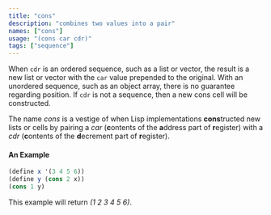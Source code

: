 ```yaml
---
title: "cons"
description: "combines two values into a pair"
names: ["cons"]
usage: "(cons car cdr)"
tags: ["sequence"]
---
```


When `cdr` is an ordered sequence, such as a list or vector, the result is a new list or vector with the `car` value prepended to the original. With an unordered sequence, such as an object array, there is no guarantee regarding position. If `cdr` is not a sequence, then a new cons cell will be constructed.

The name _cons_ is a vestige of when Lisp implementations **cons**tructed new lists or cells by pairing a _car_ (**c**ontents of the **a**ddress part of **r**egister) with a _cdr_ (**c**ontents of the **d**ecrement part of **r**egister).

#### An Example

```scheme
(define x '(3 4 5 6))
(define y (cons 2 x))
(cons 1 y)
```

This example will return _(1 2 3 4 5 6)_.
